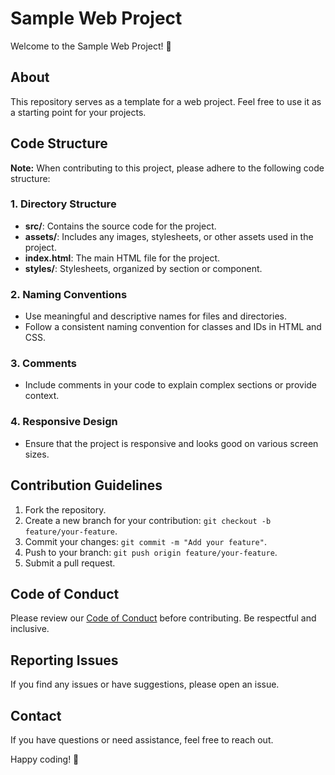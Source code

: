 # Sample Web Project

Welcome to the Sample Web Project! 🚀

## About

This repository serves as a template for a web project. Feel free to use it as a starting point for your projects.

## Code Structure

**Note:** When contributing to this project, please adhere to the following code structure:

### 1. Directory Structure

- **src/**: Contains the source code for the project.
- **assets/**: Includes any images, stylesheets, or other assets used in the project.
- **index.html**: The main HTML file for the project.
- **styles/**: Stylesheets, organized by section or component.

### 2. Naming Conventions

- Use meaningful and descriptive names for files and directories.
- Follow a consistent naming convention for classes and IDs in HTML and CSS.

### 3. Comments

- Include comments in your code to explain complex sections or provide context.

### 4. Responsive Design

- Ensure that the project is responsive and looks good on various screen sizes.

## Contribution Guidelines

1. Fork the repository.
2. Create a new branch for your contribution: `git checkout -b feature/your-feature`.
3. Commit your changes: `git commit -m "Add your feature"`.
4. Push to your branch: `git push origin feature/your-feature`.
5. Submit a pull request.

## Code of Conduct

Please review our [Code of Conduct](CODE_OF_CONDUCT.md) before contributing. Be respectful and inclusive.

## Reporting Issues

If you find any issues or have suggestions, please open an issue.

## Contact

If you have questions or need assistance, feel free to reach out.

Happy coding! 🚀
